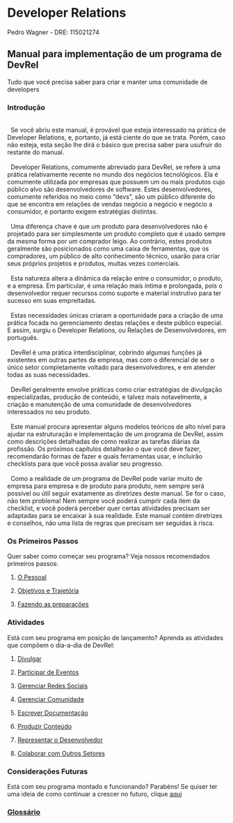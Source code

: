 # Developer Relations
Pedro Wagner - DRE: 115021274


## Manual para implementação de um programa de DevRel
Tudo que você precisa saber para criar e manter uma comunidade de developers


### Introdução
<br>
&nbsp;&nbsp;Se você abriu este manual, é provável que esteja interessado na prática de Developer Relations, e, portanto, já está ciente do que se trata. Porém, caso não esteja, esta seção lhe dirá o básico que precisa saber para usufruir do restante do manual.
 <br>
 <br>
&nbsp;&nbsp;Developer Relations, comumente abreviado para DevRel, se refere à uma prática relativamente recente no mundo dos negócios tecnológicos. Ela é comumente utilizada por empresas que possuem um ou mais produtos cujo público alvo são desenvolvedores de software. Estes desenvolvedores, comumente referidos no meio como “devs”, são um público diferente do que se encontra em relações de vendas negócio a negócio e negócio a consumidor, e portanto exigem estratégias distintas.
 <br>
 <br>
&nbsp;&nbsp;Uma diferença chave é que um produto para desenvolvedores não é projetado para ser simplesmente um produto completo que é usado sempre da mesma forma por um comprador leigo. Ao contrário, estes produtos geralmente são posicionados como uma caixa de ferramentas, que os compradores, um público de alto conhecimento técnico, usarão para criar seus próprios projetos e produtos, muitas vezes comerciais.
 <br>
 <br>
&nbsp;&nbsp;Esta natureza altera a dinâmica da relação entre o consumidor, o produto, e a empresa. Em particular, é uma relação mais íntima e prolongada, pois o desenvolvedor requer recursos como suporte e material instrutivo para ter sucesso em suas empreitadas.
 <br>
 <br>
&nbsp;&nbsp;Estas necessidades únicas criaram a oportunidade para a criação de uma prática focada no gerenciamento destas relações e deste público especial. E assim, surgiu o Developer Relations, ou Relações de Desenvolvedores, em português.
 <br>
 <br>
&nbsp;&nbsp;DevRel é uma prática interdisciplinar, cobrindo algumas funções já existentes em outras partes da empresa, mas com o diferencial de ser o único setor completamente voltado para desenvolvedores, e em atender todas as suas necessidades.
 <br>
 <br>
&nbsp;&nbsp;DevRel geralmente envolve práticas como criar estratégias de divulgação especializadas, produção de conteúdo, e talvez mais notavelmente, a criação e manutenção de uma comunidade de desenvolvedores interessados no seu produto.
 <br>
 <br>
&nbsp;&nbsp;Este manual procura apresentar alguns modelos teóricos de alto nível para ajudar na estruturação e implementação de um programa de DevRel, assim como descrições detalhadas de como realizar as tarefas diárias da profissão. Os próximos capítulos detalharão o que você deve fazer, recomendarão formas de fazer e quais ferramentas usar, e incluirão checklists para que você possa avaliar seu progresso.
 <br>
 <br>
&nbsp;&nbsp;Como a realidade de um programa de DevRel pode variar muito de empresa para empresa e de produto para produto, nem sempre será possível ou útil seguir exatamente as diretrizes deste manual. Se for o caso, não tem problema! Nem sempre você poderá cumprir cada item da checklist, e você poderá perceber quer certas atividades precisam ser adaptadas para se encaixar à sua realidade. Este manual contém diretrizes e conselhos, não uma lista de regras que precisam ser seguidas à risca.
<br>


### Os Primeiros Passos

Quer saber como começar seu programa? Veja nossos recomendados primeiros passos:

1. [O Pessoal](https://pedrowagner.github.io/DevRel/Passos/Pessoal)

2. [Objetivos e Trajetória](https://pedrowagner.github.io/DevRel/Passos/Objetivos)

3. [Fazendo as preparações](https://pedrowagner.github.io/DevRel/Passos/Preparacoes)

### Atividades
 
Está com seu programa em posição de lançamento? Aprenda as atividades que compõem o dia-a-dia de DevRel:

1. [Divulgar](https://pedrowagner.github.io/DevRel/Atividades/Divulgar)

2. [Participar de Eventos](https://pedrowagner.github.io/DevRel/Atividades/Eventos)

3. [Gerenciar Redes Sociais](https://pedrowagner.github.io/DevRel/Atividades/Redes)

4. [Gerenciar Comunidade](https://pedrowagner.github.io/DevRel/Atividades/Comunidade)

5. [Escrever Documentação](https://pedrowagner.github.io/DevRel/Atividades/Documentacao)

6. [Produzir Conteúdo](https://pedrowagner.github.io/DevRel/Atividades/Conteudo)

7. [Representar o Desenvolvedor](https://pedrowagner.github.io/DevRel/Atividades/Feedback)

8. [Colaborar com Outros Setores](https://pedrowagner.github.io/DevRel/Atividades/Colaborar)

### Considerações Futuras

Está com seu programa montado e funcionando? Parabéns! Se quiser ter uma ideia de como continuar a crescer no futuro, clique [aqui](https://pedrowagner.github.io/DevRel/Futuro)

### [Glossário](https://pedrowagner.github.io/DevRel/Glossario)
